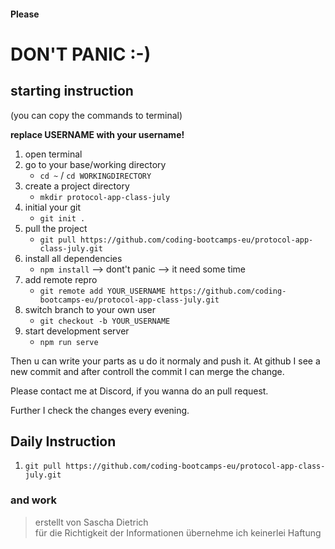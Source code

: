#### Please

# DON'T PANIC :-)

## starting instruction

(you can copy the commands to terminal)

**replace USERNAME with your username!**

1. open terminal
2. go to your base/working directory
   - `cd ~` / `cd WORKINGDIRECTORY`
3. create a project directory
   - `mkdir protocol-app-class-july`
4. initial your git
   - `git init .`
5. pull the project
   - `git pull https://github.com/coding-bootcamps-eu/protocol-app-class-july.git`
6. install all dependencies
   - `npm install` --> dont't panic --> it need some time
7. add remote repro
   - `git remote add YOUR_USERNAME https://github.com/coding-bootcamps-eu/protocol-app-class-july.git`
8. switch branch to your own user
   - `git checkout -b YOUR_USERNAME`
9. start development server
   - `npm run serve`
  

Then u can write your parts as u do it normaly and push it. At github I see a new commit and after controll the commit I can merge the change.

Please contact me at Discord, if you wanna do an pull request.

Further I check the changes every evening.

## Daily Instruction

1. `git pull https://github.com/coding-bootcamps-eu/protocol-app-class-july.git`

### and work ###

> erstellt von Sascha Dietrich</br>
> für die Richtigkeit der Informationen übernehme ich keinerlei Haftung


